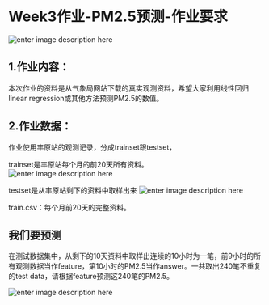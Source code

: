 
# Week3作业-PM2.5预测-作业要求

![enter image description here](https://github.com/dafish-ai/NTU-Machine-learning/blob/master/%E6%9D%8E%E5%AE%8F%E6%AF%85%E6%9C%BA%E5%99%A8%E5%AD%A6%E4%B9%A0-%E4%BD%9C%E4%B8%9A/week3/pic/pm2.5.jpg)  

## 1.作业内容：  
本次作业的资料是从气象局网站下载的真实观测资料，希望大家利用线性回归linear regression或其他方法预测PM2.5的数值。

## 2.作业数据：  
作业使用丰原站的观测记录，分成trainset跟testset，

trainset是丰原站每个月的前20天所有资料。  
![enter image description here](https://github.com/dafish-ai/NTU-Machine-learning/blob/master/%E6%9D%8E%E5%AE%8F%E6%AF%85%E6%9C%BA%E5%99%A8%E5%AD%A6%E4%B9%A0-%E4%BD%9C%E4%B8%9A/week3/pic/train.png) 



testset是从丰原站剩下的资料中取样出来
![enter image description here](https://github.com/dafish-ai/NTU-Machine-learning/blob/master/%E6%9D%8E%E5%AE%8F%E6%AF%85%E6%9C%BA%E5%99%A8%E5%AD%A6%E4%B9%A0-%E4%BD%9C%E4%B8%9A/week3/pic/test.png) 

train.csv：每个月前20天的完整资料。


## 我们要预测

在测试数据集中，从剩下的10天资料中取样出连续的10小时为一笔，前9小时的所有观测数据当作feature，第10小时的PM2.5当作answer。一共取出240笔不重复的test data，请根据feature预测这240笔的PM2.5。

![enter image description here](https://github.com/dafish-ai/NTU-Machine-learning/blob/master/%E6%9D%8E%E5%AE%8F%E6%AF%85%E6%9C%BA%E5%99%A8%E5%AD%A6%E4%B9%A0-%E4%BD%9C%E4%B8%9A/week3/pic/result.png)
